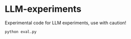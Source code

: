 # LLM-experiments

Experimental code for LLM experiments, use with caution!

```
python eval.py
```
